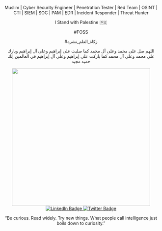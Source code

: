 <p align="center">Muslim | Cyber Security Engineer | Penetration Tester | Red Team | OSINT | CTI | SIEM | SOC | PAM | EDR | Incident Responder | Threat Hunter</p>
<p align="center">I Stand with Palestine 🇵🇸</p>
<p align="center">#FOSS</p>
<p align="center">#زكاة_العلم_نشره</p>
<p align="center">اللهم صل على محمد وعلى آل محمد كما صليت على إبراهيم وعلى آل إبراهيم وبارك على محمد وعلى آل محمد كما باركت على إبراهيم وعلى آل إبراهيم في العالمين إنك حميد مجيد</p>
<div id="header" align="center">
  <img src="https://external-content.duckduckgo.com/iu/?u=https%3A%2F%2Ffree4kwallpapers.com%2Fuploads%2Foriginals%2F2020%2F04%2F05%2Fanonymous-wallpaper.jpg&f=1&nofb=1&ipt=292b7ad637feaa6672636dbccbe74062d9e17f6b6c2809bf6fab1271f87e7d87&ipo=images" width="450"/>
  
</div>

<div id="badges" align="center">
  <a href="https://www.linkedin.com/in/ismael-jabr/">
    <img src="https://img.shields.io/badge/LinkedIn-blue?style=for-the-badge&logo=linkedin&logoColor=white" alt="LinkedIn Badge"/>
  </a>

  <a href="https://twitter.com/m8_brh">
    <img src="https://img.shields.io/badge/Twitter-blue?style=for-the-badge&logo=twitter&logoColor=white" alt="Twitter Badge"/>
  </a>
<p align="center">“Be curious. Read widely. Try new things. What people call intelligence just boils down to curiosity.”</p>
</div>
